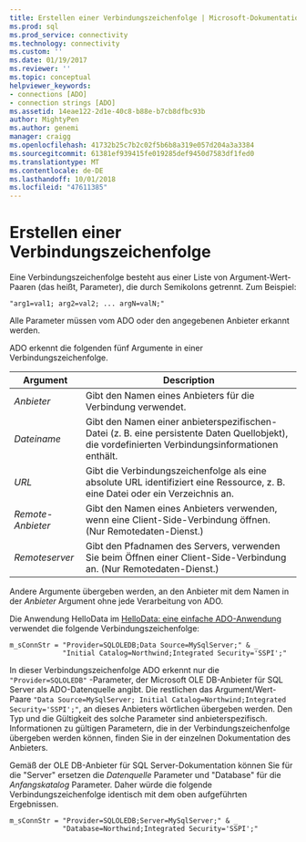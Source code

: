 ```yaml
---
title: Erstellen einer Verbindungszeichenfolge | Microsoft-Dokumentation
ms.prod: sql
ms.prod_service: connectivity
ms.technology: connectivity
ms.custom: ''
ms.date: 01/19/2017
ms.reviewer: ''
ms.topic: conceptual
helpviewer_keywords:
- connections [ADO]
- connection strings [ADO]
ms.assetid: 14eae122-2d1e-40c8-b88e-b7cb8dfbc93b
author: MightyPen
ms.author: genemi
manager: craigg
ms.openlocfilehash: 41732b25c7b2c02f5b6b8a319e057d204a3a3384
ms.sourcegitcommit: 61381ef939415fe019285def9450d7583df1fed0
ms.translationtype: MT
ms.contentlocale: de-DE
ms.lasthandoff: 10/01/2018
ms.locfileid: "47611385"
---
```

# <a name="creating-a-connection-string"></a>Erstellen einer Verbindungszeichenfolge
Eine Verbindungszeichenfolge besteht aus einer Liste von Argument-Wert-Paaren (das heißt, Parameter), die durch Semikolons getrennt. Zum Beispiel:  
  
```  
"arg1=val1; arg2=val2; ... argN=valN;"  
```  
  
 Alle Parameter müssen vom ADO oder den angegebenen Anbieter erkannt werden.  
  
 ADO erkennt die folgenden fünf Argumente in einer Verbindungszeichenfolge.  
  
|Argument|Description|  
|--------------|-----------------|  
|*Anbieter*|Gibt den Namen eines Anbieters für die Verbindung verwendet.|  
|*Dateiname*|Gibt den Namen einer anbieterspezifischen-Datei (z. B. eine persistente Daten Quellobjekt), die vordefinierten Verbindungsinformationen enthält.|  
|*URL*|Gibt die Verbindungszeichenfolge als eine absolute URL identifiziert eine Ressource, z. B. eine Datei oder ein Verzeichnis an.|  
|*Remote-Anbieter*|Gibt den Namen eines Anbieters verwenden, wenn eine Client-Side-Verbindung öffnen. (Nur Remotedaten-Dienst.)|  
|*Remoteserver*|Gibt den Pfadnamen des Servers, verwenden Sie beim Öffnen einer Client-Side-Verbindung an. (Nur Remotedaten-Dienst.)|  
  
 Andere Argumente übergeben werden, an den Anbieter mit dem Namen in der *Anbieter* Argument ohne jede Verarbeitung von ADO.  
  
 Die Anwendung HelloData im [HelloData: eine einfache ADO-Anwendung](../../../ado/guide/data/hellodata-a-simple-ado-application.md) verwendet die folgende Verbindungszeichenfolge:  
  
```  
m_sConnStr = "Provider=SQLOLEDB;Data Source=MySqlServer;" & _  
             "Initial Catalog=Northwind;Integrated Security='SSPI';"  
```  
  
 In dieser Verbindungszeichenfolge ADO erkennt nur die `"Provider=SQLOLEDB"` -Parameter, der Microsoft OLE DB-Anbieter für SQL Server als ADO-Datenquelle angibt. Die restlichen das Argument/Wert-Paare `"Data Source=MySqlServer; Initial Catalog=Northwind;Integrated Security='SSPI';"`, an dieses Anbieters wörtlichen übergeben werden. Den Typ und die Gültigkeit des solche Parameter sind anbieterspezifisch. Informationen zu gültigen Parametern, die in der Verbindungszeichenfolge übergeben werden können, finden Sie in der einzelnen Dokumentation des Anbieters.  
  
 Gemäß der OLE DB-Anbieter für SQL Server-Dokumentation können Sie für die "Server" ersetzen die *Datenquelle* Parameter und "Database" für die *Anfangskatalog* Parameter. Daher würde die folgende Verbindungszeichenfolge identisch mit dem oben aufgeführten Ergebnissen.  
  
```  
m_sConnStr = "Provider=SQLOLEDB;Server=MySqlServer;" & _  
             "Database=Northwind;Integrated Security='SSPI';"  
```
